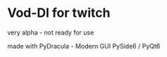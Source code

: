 # Vod-Dl for twitch

very alpha - not ready for use

made with PyDracula - Modern GUI PySide6 / PyQt6
